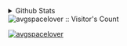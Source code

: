 <!--
<h3 align="center"> Projects </h3>
<hr>

<h4 align='left'> Full Stack Engineering Products </h4>

 Title |  Description |  Repository |  Live Site
| :---: | :---: | :---:  | :---:
MockMe  | Content Cell | Content Cell | Content Cell
Roomie  | Content Cell | Content Cell | Content Cell
CanITag?  | Content Cell | Content Cell | Content Cell
OpenEd  | Content Cell | Content Cell | Content Cell
bookExchange  | Content Cell | Content Cell | Content Cell
loved,for 50s  | Content Cell | Content Cell | Content Cell
dilli,unplugged  | Content Cell | Content Cell | Content Cell
yourWeirdIsMyWeird(movie coord) | Content Cell | Content Cell | Content Cell
WhereDoesTheTimeGo? (chronograph.io clone)  | Content Cell | Content Cell | Content Cell
meVsCapitalism(leave maximiser app)[THA]  | Content Cell | Content Cell | Content Cell
MunchiesPlease?  | Content Cell | Content Cell | Content Cell
thatsVeryAgileOfYou(trello clone) [THA] | Content Cell | Content Cell | Content Cell
bibliophile  | Content Cell | Content Cell | Content Cell
runWithMe  | Content Cell | Content Cell | Content Cell
BuildBetter(HMS)  | Content Cell | Content Cell | Content Cell
saveAchair | Content Cell | Content Cell | Content Cell
discordGotMeJob  | Content Cell | Content Cell | Content Cell
getMeThatJob(Li crawler ninja trix)  | Content Cell | Content Cell | Content Cell
doUHaveAPortfolio(dev parody paradise)  | Content Cell | Content Cell | Content Cell
Shopify custom storeFront  | Content Cell | Content Cell | Content Cell
Shopify theme | Content Cell | Content Cell | Content Cell
Shopify app | Content Cell | Content Cell | Content Cell
Design a theme @ <a href="https://themes.gohugo.io/">hugo</a> | Content Cell | Content Cell | Content Cell
Wordle CLI | Content Cell | Content Cell | Content Cell
build your job board vendor, like a pallet_HQ | Content Cell | Content Cell | Content Cell

<h4 align='left'> Bots and Integerations </h4>

 Title |  Platform  |  Description |  Repository |  Live Site
| :---: | :---: | :---: | :---:  | :---:
handleTicket  | slack<->cutomerTicket | Content Cell | Content Cell | Content Cell
tbd | discord bot | Content Cell | Content Cell | Content Cell


<h4 align='left'> Data Engineering Products </h4>

 Title |  Description |  Repository |  Live Site
| :---: | :---: | :---:  | :---:
Pipeline Orchestration  | Build a data pipeline to extract, transform, and load data from multiple sources (e.g., databases, APIs, files) into a data warehouse or data lake. Implement data quality checks and monitoring along the pipeline. | Content Cell | Content Cell
Real-Time streaming | Design and implement a real-time data streaming architecture using technologies like Apache Kafka, Apache Spark Streaming, or Amazon Kinesis. Ingest data from various sources, process it, and store the results in a data store. | Content Cell | Content Cell
Internal catalogue management  | Develop a data catalog application that allows users to discover, understand, and access the available data assets within an organization. Incorporate metadata management, data lineage, and data governance features.| Content Cell | Content Cell
distributed computing, recomm. systems  | Create a scalable and fault-tolerant data processing system using a distributed computing framework like Apache Spark or Apache Flink. Implement batch and/or stream processing use cases, such as anomaly detection, predictive modeling, or recommendation systems.| Content Cell | Content Cell

<h4 align='left'> UI Design/ UX Research Studies </h4>

 Title |  Description |  Repository |  Live Site
| :---: | :---: | :---:  | :---:
beFit  | Design a mobile app interface for a fitness tracking application that focuses on user engagement and motivation. Incorporate intuitive navigation, visually appealing graphics, and interactive elements to enhance the user experience. | Content Cell | Content Cell
rumPanel  | Create a web-based dashboard for a data analytics platform that provides users with customizable data visualization options, interactive filters, and a user-friendly interface for exploring and analyzing data insights. | Content Cell | Content Cell
justBuy |Redesign the user interface for an e-commerce website to improve conversion rates and user satisfaction. Implement a clean and modern design, optimize the checkout process, and enhance product discovery through intuitive search and filtering features. | Content Cell | Content Cell
quickCall? |Conduct user research to understand the pain points and needs of remote workers using collaboration tools. Identify opportunities for improving communication, productivity, and overall user experience in a remote work environment. | Content Cell | Content Cell
saveMyMoney  |Perform usability testing on a mobile banking app to evaluate the effectiveness of key features like account management, fund transfers, and security measures. Gather feedback from users to identify areas for improvement and enhance the app's usability. | Content Cell | Content Cell
esssentials  |Conduct a competitive analysis of online grocery delivery services to identify best practices, user preferences, and areas of differentiation. Use the findings to inform the design and features of a new grocery delivery app.| Content Cell | Content Cell
mediGenie  |Develop a user-centered design for a healthcare telemedicine platform by conducting user research to understand patient and healthcare provider needs, preferences, and pain points. Use the insights gathered to inform the design of an intuitive and accessible interface that enhances the telemedicine experience for all users.| Content Cell | Content Cell


<h4 align='left'> Product Management case studies </h4>

 Title |  Description | case study questions |  Blog | 
| :---: | :---: | :---:  | :---: |
Product Launch and Growth Strategy  | Launch a new mobile app for a popular e-book subscription service, targeting a competitive market with existing players like Kindle and Audible. | How would you define the target audience and identify their needs and pain points?
What features would you prioritize in the initial launch, and how would you balance them with the need for a seamless user experience?
How would you measure the success of the launch, and what metrics would you track to inform future product development and marketing strategies? | Content Cell
Product Roadmap and Prioritization  |Develop a product roadmap for a B2B software company that offers a suite of tools for project management and collaboration. The company has a large existing customer base, but is facing increasing competition from newer, more agile players. | How would you prioritize features and initiatives across different product lines, balancing the needs of existing customers with the need to stay competitive in the market?
What data and metrics would you use to inform your prioritization decisions, and how would you communicate the roadmap to stakeholders?
How would you balance the need for short-term gains with the need for long-term strategic investments in the product? | Content Cell
 Product-Market Fit and Customer Discovery| Develop a new product for a startup that offers a platform for connecting freelance writers with businesses looking for content creation services. The startup has a small but engaged user base, but is struggling to scale and achieve product-market fit.| How would you define the target market and identify the key pain points and needs of freelance writers and businesses?
What customer discovery and validation strategies would you use to test assumptions about the market and product, and how would you iterate on the product based on feedback?
How would you measure the success of the product in achieving product-market fit, and what metrics would you track to inform future development and marketing strategies? | Content Cell
 Product Analytics and Data-Driven Decision Making |  Analyze the user behavior and retention metrics for a popular online learning platform, which is experiencing high churn rates among new users. |What data and analytics tools would you use to understand user behavior and identify the key drivers of churn?
How would you use data to inform product decisions, such as identifying areas for improvement in the onboarding process or optimizing the content offerings?
What metrics would you track to measure the impact of product changes on user retention and overall business outcomes, and how would you use data to inform future product development and marketing strategies?| Content Cell


<h4 align='left'> Tutorial Projects </h4>

 | Title |  Description |  Repository | Live Site |
| :---: | :-------------------: | :---:  | :---: |
| Neogcamp Portfolio  | Numerous programming assignments and projects in HTML, CSS, JS and React JS | https://github.com/antariksh17/Neog-Level-Zero | https://antariksh-neog-portfolio.netlify.app/ |
| Full Stack Open  | Mini exercises & projects in React js, Node js, Mongo DB, GraphQL, Jest, Redux, React Native and Typescript | https://github.com/antariksh17/Full-Stack-Open-Uni-Of-Helsinki https://github.com/antariksh17/FSO-notes-app https://github.com/antariksh17/FSO-phonebook | https://ant-notes-practice.herokuapp.com/ https://ant-phonebook.herokuapp.com/  |
| React Complete Guide | React Complete Guide | https://github.com/antariksh17/RCG-Projects | https://rcg-antariksh-user-display.netlify.app/    https://rcg-antariksh-react-meals-frontend.netlify.app/    https://rcg-react-meals-antariksh-frontend-db-fetch.netlify.app/ https://rcg-ant-redux-practice.netlify.app/ https://ant-adv-redux-prac.netlify.app/  https://rcg-antariksh-quote-forum.netlify.app/   |
| Scrimba | Mini exercises & projects in HTML, CSS, Javascript & React js | | Professional Card[https://scrimba.com/scrim/co60e42cd91e2329909e45881] Travel Journal [https://scrimba.com/scrim/coc51422eb70dc89f54f34fca] Meme Generator[https://scrimba.com/scrim/coe5c42c28aea8ef9967e39c3] Tenzies [https://scrimba.com/scrim/co11442d8bf3972f2a67d1a7a] |
| Hotel Reservation Website | Hotel Reservation Website developed using React JS & styled components | https://github.com/antariksh17/hotel-reservation-fcc-smilga | https://antariksh-hotel-reservation.netlify.app/ |
| Contact Manager (react front to back) | Contact manager built using React JS & Bootstrap | https://github.com/antariksh17/react-front-to-back/contact-manager. https://github.com/antariksh17/react-front-to-back/contact-manager-redux | https://react-ftb-contact-manager.netlify.app/ |
| Feedback Application | A mini-app to impliment the crud in Front-End through ReactJs | https://github.com/antariksh17/react-front-to-back/tree/main/feedback-app | - |
| Github Stalker | A mini-app to search a user in Github and their 10 recent worked on repositories in ReactJs, Daisy-UI theme and Context Api for state management | https://github.com/antariksh17/react-front-to-back/tree/main/github-stalker | https://ant-github-stalker.netlify.app/ |
| Housing marketplace |  An Application built in ReactJS in the front end and incorporates Firebase's Firestore as a Database; The application lets you put up your real estate for rent/sale , mark them up for discounted prices and also search other's listing | https://github.com/antariksh17/react-front-to-back/tree/main/house-marketplace | https://ant-housing-marketplace.netlify.app/ |
| Administration Dashboard UI | Developed the frontend UI of an analytics dashboard, gauging metrics in various visualisation formats such as pie,bar,line and geo charts and tabular data representation, forms. React js, MUI, Novi Charts, MUI data grid, full calendar, Accordion, formik | https://github.com/antariksh17/react-dashboard-edRoh | https://ant-admin-dashboard-ui.netlify.app/ |
| PromptDB- share & store chatGPT prompts, full stack Nextjs CRUD application | A crud application built exclusively on Next js, employing the app router and tailwind css for styling, lets you share, search and store chatGPT prompts with your friends | https://github.com/antariksh17/prompt-gen-nextjs | https://prompt-gen-nextjs.vercel.app/ |
| REST api with authentication in Typescript, Nodejs, Express and MongoDB| Developed a REST api to demonstrate managing of databases through CRUD functionality, using Typescript, Nodejs. Expressjs and MongoDB | https://github.com/antariksh17/backend-practice/tree/main/node-js/rest-api-antonio | - |

<h3 align="center"> Blogs </h3>
<hr>

<h4 align='left'> Full Stack Engineering </h4>

 Title |  Description 
| :---: | :---: |
Content Cell  | Content Cell 
Content Cell  | Content Cell 

<h4 align='left'> Data Engineering </h4>

 Title |  Description 
| :---: | :---: |
Content Cell  | Content Cell 
Content Cell  | Content Cell 


<h4 align='left'> User Experience </h4>

 Title |  Description 
| :---: | :---: |
Content Cell  | Content Cell 
Content Cell  | Content Cell 


<h4 align='left'> Miscellenous </h4>

 Title |  Description 
| :---: | :---: |
<a href="https://antariksh-17.medium.com/made-it-to-college-now-what-967583fb9a0" target="_blank">Made it to college, NOW WHAT?</a> | Hithchiker's guide to strive for a succesful career in college
Content Cell  | Content Cell 

 
<h3 align="center"> Case Studies </h3>
<hr>

 Title |  Domain | Description | Blog 
| :---: | :---: | :---: | :---: |
Indian edu startups are a joke  | Content Cell | Content Cell | Content Cell 
classism in dating  | Content Cell | Content Cell | Content Cell 
architecture and planning of delhi  | Content Cell | Content Cell | Content Cell 
drummers in the indie scene  | Content Cell | Content Cell | Content Cell 
cost of journalism  | Content Cell | Content Cell | Content Cell 
average metropolitan commuter & subsequent economy | Content Cell | Content Cell | Content Cell 
earning bread by selling bread,the harvest gold story  | Content Cell | Content Cell | Content Cell 
the indie in the rock, birth,peak and decline, the fusion of classical  | Content Cell | Content Cell | Content Cell 
failed musicians are succesful DJ's?  | Content Cell | Content Cell | Content Cell 
day in the life of a chief editor  | Content Cell | Content Cell | Content Cell 
should we go clubbing(bird's eye take on the promoter and clubbing industry of metropolitan cities?  | Content Cell | Content Cell | Content Cell 
failed musicians are succesful DJ's?  | Content Cell | Content Cell | Content Cell 
indian parenting diaspora  | Content Cell | Content Cell | Content Cell 
they pay us to tell the time, but we do end up keeping the watch(consulting in india)  | Content Cell | Content Cell | Content Cell 
14 roles in the startup industry, ins and outs, whys and privileges(final piece) | Content Cell | Content Cell | Content Cell 
 
<h3 align="center"> Hackathons </h3>
<hr>

 Event Name |  Date | Problem Statement | Solutiom 
| :---: | :---: | :---: | :---: |
Content Cell  | Content Cell | Content Cell | Content Cell 
Content Cell  | Content Cell | Content Cell | Content Cell 

<h3 align="center"> Builder Challenges </h3>
<hr>

<h4> <a href="https://hackattic.com/kata/" target="_blank" > Hackattic </a> </h4>

Challenge Name |  Solution | Blog
| :---: | :---: | :---: |
| Content Cell | Content Cell | Content Cell


<h4> <a href="https://www.frontendmentor.io/" target="_blank" > Frontend Mentor </a> </h4>

Challenge Name |  Solution | Blog
 :---: | :---: | :---: |
 Content Cell | Content Cell | Content Cell


<h4> <a href="https://www.frontendpractice.com/" target="_blank" > Frontend Practice </a> </h4>

Challenge Name |  Solution | Blog
 :---: | :---: | :---: |
 Content Cell | Content Cell | Content Cell


<h4> <a href="https://www.codewell.cc/" target="_blank" > Codewell </a> </h4>

Challenge Name |  Solution | Blog
 :---: | :---: | :---: |
 Content Cell | Content Cell | Content Cell


<h4> <a href="https://devchallenges.io/" target="_blank" > Devchallenges </a> </h4>

Challenge Name |  Solution | Blog
 :---: | :---: | :---: |
 Content Cell | Content Cell | Content Cell

<h4> <a href="https://app.codecrafters.io/tracks" target="_blank" > Codecrafters </a> </h4>

Challenge Name |  Solution | Blog
 :---: | :---: | :---: |
 Content Cell | Content Cell | Content Cell

<h4> <a href="https://build-your-own.org/" target="_blank" > Build Your Own </a> </h4>

Challenge Name |  Solution | Blog
 :---: | :---: | :---: |
 Content Cell | Content Cell | Content Cell


<h4> <a href="https://www.reacterry.com/" target="_blank" > Reacterry </a> </h4>

Challenge Name |  Solution | Blog
 :---: | :---: | :---: |
 Content Cell | Content Cell | Content Cell




<h4> <a href="https://github.com/fduran/sadservers" target="_blank" > Sad Servers </a> </h4>

Challenge Name |  Solution | Blog
 :---: | :---: | :---: |
 Content Cell | Content Cell | Content Cell



<h3 align="center"> Open source </h3>
<hr>

 Organisation |  Project |  Type |  Description
| :---: | :---: | :---:  | :---:
Content Cell  | Content Cell | Content Cell | Content Cell
Content Cell  | Content Cell | Content Cell | Content Cell

<h3 align="center"> Programming </h3>
<hr>

<h4 align='left'> Leetcode </h4>
<p><a href="https://leetcode.com/avgspacelover/">Profile</a></p>
<br>

 Target |  Easy | Medium | Hard | Total
| :---: | :---: | :---: | :---: | :--:
300 | 50 | 104 | 15 | 169

<h4 align='left'> Codewars </h4>
<p><a href="https://www.codewars.com/users/avgspacelover">Profile</a></p>
<br>

 Target |  Completed | Rank
| :---: | :---: | :--:
360 Katas  | 85 | 4 kyu


<h4 align='left'> CodeForces </h4>
<p><a href="">Profile</a></p>
<br>

 Target |  Completed 
| :---: | :---: |
170  | 00










<!--![Github activity graph](https://activity-graph.herokuapp.com/graph?username=avgspacelover&theme=react-dark&hide_border=true&color=BDDFFF&line=6E93B5&point=BDDFFF) -->


<!--
<br>
<p align="left">
  <img width="49.5%" src="https://github-readme-stats.vercel.app/api/?username=avgspacelover&theme=prussian&show_icons=true&count_private=true&hide_border=true" />
    <img width="49.5%" src="http://github-readme-streak-stats.herokuapp.com?user=avgspacelover&theme=prussian&hide_border=true" />
</p>
<br>
-->

<details>
  <summary>Github Stats</summary>
  <p><img align="left" src="https://github-readme-stats.vercel.app/api/top-langs?username=avgspacelover&show_icons=true&locale=en&layout=compact&theme=cobalt" alt="avgspacelover" /></p>

<p>&nbsp;<img align="center" src="https://github-readme-stats.vercel.app/api?username=avgspacelover&show_icons=true&locale=en&theme=cobalt" alt="avgspacelover" /></p>

<p><img align="center" src="https://github-readme-streak-stats.herokuapp.com/?user=avgspacelover&theme=cobalt" alt="avgspacelover" /></p>
</details>
<img src="https://profile-counter.glitch.me/avgspacelover/count.svg" alt="avgspacelover :: Visitor's Count" />

<p align="left"> <a href="https://github.com/ryo-ma/github-profile-trophy"><img src="https://github-profile-trophy.vercel.app/?username=avgspacelover" alt="avgspacelover" /></a> </p>

<!-- refer this: https://dev.to/mishmanners/how-to-enable-github-actions-on-your-profile-readme-for-a-contribution-graph-4l66 -->
<!-- <img src="https://raw.githubusercontent.com/Asmit2952/Asmit2952/master/src/header_.png?token=ATQS65TR7ETTG5RLJUDIDBLBN34HE"> -->




<!-- https://www.markdownguide.org/basic-syntax/#line-breaks -->




